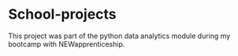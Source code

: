 # School-projects
This project was part of the python data analytics module during my bootcamp with NEWapprenticeship.
